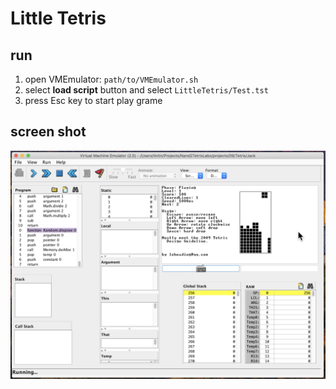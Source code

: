 # Little Tetris

## run

1. open VMEmulator: `path/to/VMEmulator.sh`
2. select **load script** button and select `LittleTetris/Test.tst`
3. press Esc key to start play grame

## screen shot

![play screen shot](screen-shot.png)
